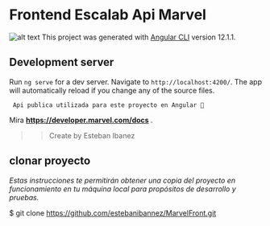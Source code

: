 # Frontend Escalab Api Marvel
![alt text](https://i.ibb.co/b3Jd7q5/escalablogo.png)
This project was generated with [Angular CLI](https://github.com/angular/angular-cli) version 12.1.1.

## Development server

Run `ng serve` for a dev server. Navigate to `http://localhost:4200/`. The app will automatically reload if you change any of the source files.

```
 Api publica utilizada para este proyecto en Angular 🚀
```
Mira **https://developer.marvel.com/docs** .


>> Create by Esteban Ibanez

## clonar proyecto 
_Estas instrucciones te permitirán obtener una copia del proyecto en funcionamiento en tu máquina local para propósitos de desarrollo y pruebas._

$ git clone https://github.com/estebanibannez/MarvelFront.git
